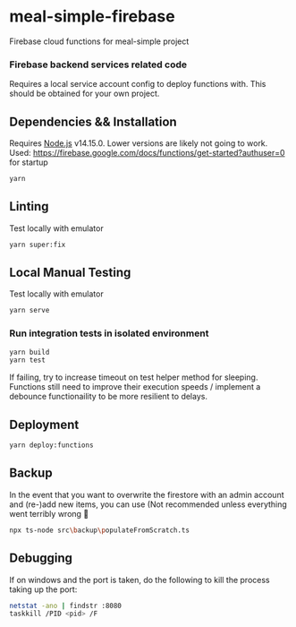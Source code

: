 # meal-simple-firebase

Firebase cloud functions for meal-simple project

### Firebase backend services related code

Requires a local service account config to deploy functions with. This should be obtained
for your own project.

## Dependencies && Installation

Requires [Node.js](https://nodejs.org/) v14.15.0. Lower versions are likely not going to work.
Used: https://firebase.google.com/docs/functions/get-started?authuser=0 for startup

```sh
yarn
```

## Linting

Test locally with emulator

```sh
yarn super:fix
```

## Local Manual Testing

Test locally with emulator

```sh
yarn serve
```

### Run integration tests in isolated environment

```sh
yarn build
yarn test
```

If failing, try to increase timeout on test helper method for sleeping. Functions still need to improve their execution speeds / implement a debounce functionaility to be more resilient to delays.

## Deployment

```sh
yarn deploy:functions
```

## Backup

In the event that you want to overwrite the firestore with an admin account and (re-)add new items, you can use (Not recommended unless everything went terribly wrong 🙈

```sh
npx ts-node src\backup\populateFromScratch.ts
```

## Debugging

If on windows and the port is taken, do the following to kill the process taking up the port:

```sh
netstat -ano | findstr :8080
taskkill /PID <pid> /F
```
